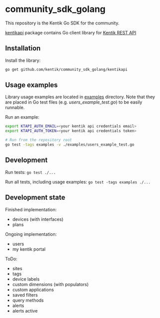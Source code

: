 # community_sdk_golang

This repository is the Kentik Go SDK for the community.

[kentikapi](kentikapi) package contains Go client library for [Kentik REST API](https://kb.kentik.com/v0/Ab09.htm)

## Installation

Install the library:

```bash
go get github.com/kentik/community_sdk_golang/kentikapi
```

## Usage examples

Library usage examples are located in [examples](examples) directory.
Note that they are placed in Go test files (e.g. _users_example_test.go_) to be easily runnable.

Run an example:

```bash
export KTAPI_AUTH_EMAIL=<your kentik api credentials email>
export KTAPI_AUTH_TOKEN=<your kentik api credentials token>

# Run from the repository root
go test -tags examples -v ./examples/users_example_test.go
```

## Development

Run tests: `go test ./...`

Run all tests, including usage examples: `go test -tags examples ./...`

## Development state

Finished implementation:
- devices (with interfaces)
- plans

Ongoing implementation:
- users
- my kentik portal

ToDo:
- sites
- tags
- device labels
- custom dimensions (with populators)
- custom applications
- saved filters
- query methods
- alerts
- alerts active

